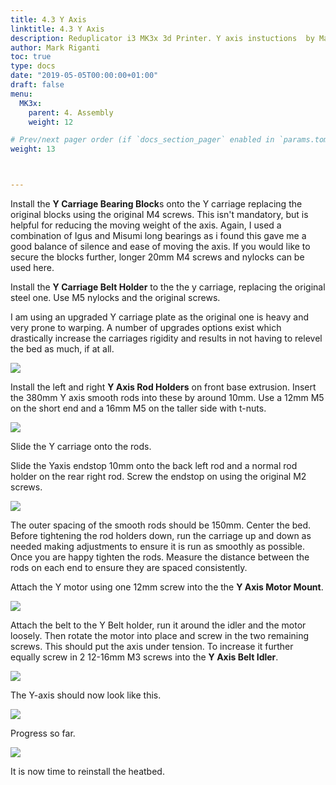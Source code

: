 ```yaml
---
title: 4.3 Y Axis
linktitle: 4.3 Y Axis
description: Reduplicator i3 MK3x 3d Printer. Y axis instuctions  by Mark riganti
author: Mark Riganti
toc: true
type: docs
date: "2019-05-05T00:00:00+01:00"
draft: false
menu:
  MK3x:
    parent: 4. Assembly
    weight: 12

# Prev/next pager order (if `docs_section_pager` enabled in `params.toml`)
weight: 13



---
```



Install the **Y Carriage Bearing Block**s onto the Y carriage replacing the original blocks using the original M4 screws. This isn't mandatory, but is helpful for reducing the moving weight of the axis. Again, I used a combination of Igus and Misumi long bearings as i found this gave me a good balance of silence and ease of moving the axis. If you would like to secure the blocks further, longer 20mm M4 screws and nylocks can be used here.

Install the **Y Carriage Belt Holder** to the the y carriage, replacing the original steel one. Use M5 nylocks and the original screws.

I am using an upgraded Y carriage plate as the original one is heavy and very prone to warping. A number of upgrades options exist which drastically increase the carriages rigidity and results in not having to relevel the bed as much, if at all.

![](https://github.com/OmNomNomagon/ReDuplicator-MK2sx/blob/master/Pics/7%20Y%20Axis/Yaxis2.jpg?raw=true)

Install the left and right **Y Axis Rod Holders** on front base extrusion. Insert the 380mm Y axis smooth rods into these by around 10mm. Use a 12mm M5 on the short end and a 16mm M5 on the taller side with t-nuts.

![](https://github.com/OmNomNomagon/ReDuplicator-MK2sx/blob/master/Pics/7%20Y%20Axis/Yaxis1.jpg?raw=true)

Slide the Y carriage onto the rods.

Slide the Yaxis endstop 10mm onto the back left rod and a normal rod holder on the rear right rod. Screw the endstop on using the original M2 screws.

![](https://github.com/OmNomNomagon/ReDuplicator-MK2sx/blob/master/Pics/7%20Y%20Axis/YaxisEndstop.jpg?raw=true)

The outer spacing of the smooth rods should be 150mm. Center the bed. Before tightening the rod holders down, run the carriage up and down as needed making adjustments to ensure it is run as smoothly as possible. Once you are happy tighten the rods. Measure the distance between the rods on each end to ensure they are spaced consistently.

Attach the Y motor using one 12mm screw into the the **Y Axis Motor Mount**.

![](https://github.com/OmNomNomagon/ReDuplicator-MK2sx/blob/master/Pics/7%20Y%20Axis/Belt1.jpg?raw=true)

Attach the belt to the Y Belt holder, run it around the idler and the motor loosely. Then rotate the motor into place and screw in the two remaining screws. This should put the axis under tension. To increase it further equally screw in 2 12-16mm M3 screws into the **Y Axis Belt Idler**.

![](https://github.com/OmNomNomagon/ReDuplicator-MK2sx/blob/master/Pics/7%20Y%20Axis/Belt2.jpg?raw=true)

The Y-axis should now look like this.

![](https://github.com/OmNomNomagon/ReDuplicator-MK2sx/blob/master/Pics/7%20Y%20Axis/Done1.jpg?raw=true)

Progress so far.

![](https://github.com/OmNomNomagon/ReDuplicator-MK2sx/blob/master/Pics/7%20Y%20Axis/progress.jpg?raw=true)

It is now time to reinstall the heatbed.